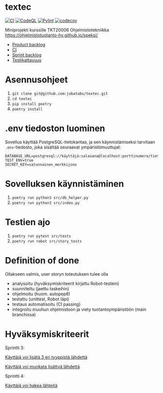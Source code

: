 # textec

[![CI](https://github.com/jobatabs/textec/actions/workflows/ci.yaml/badge.svg)](https://github.com/jobatabs/textec/actions/workflows/ci.yaml)
[![CodeQL](https://github.com/jobatabs/textec/actions/workflows/github-code-scanning/codeql/badge.svg)](https://github.com/jobatabs/textec/actions/workflows/github-code-scanning/codeql)
[![Pylint](https://github.com/jobatabs/textec/actions/workflows/pylint.yml/badge.svg)](https://github.com/jobatabs/textec/actions/workflows/pylint.yml)
[![codecov](https://codecov.io/gh/jobatabs/textec/graph/badge.svg?token=45NHI95DUL)](https://codecov.io/gh/jobatabs/textec)

Miniprojekti kurssille TKT20006 Ohjelmistotekniikka
https://ohjelmistotuotanto-hy.github.io/speksi/

- [Product backlog](https://github.com/users/jobatabs/projects/1/views/3)
- [CI](https://github.com/jobatabs/textec/actions)
- [Sprint backlog](https://docs.google.com/spreadsheets/d/1WLDSrKw92wT9KG-hiETiYCesm8fhF46Eo0MnLOWUtcI/edit?gid=0#gid=0)
- [Testikattavuus](https://codecov.io/gh/jobatabs/textec)

# Asennusohjeet

1. `git clone git@github.com:jobatabs/textec.git`
2. `cd textec`
3. `pip install poetry`
4. `poetry install`

# .env tiedoston luominen

Sovellus käyttää PostgreSQL-tietokantaa, ja sen käynnistämiseksi tarvitaan `.env`-tiedosto, joka sisältää seuraavat ympäristömuuttujat:

```env
DATABASE_URL=postgresql://käyttäjä:salasana@localhost:porttinumero/tietokannan_nimi
TEST_ENV=true
SECRET_KEY=satunnainen_merkkijono
```

# Sovelluksen käynnistäminen

1. `poetry run python3 src/db_helper.py`
2. `poetry run python3 src/index.py`

# Testien ajo

1. `poetry run pytest src/tests`
2. `poetry run robot src/story_tests`

# Definition of done

Ollakseen valmis, user storyn toteutuksen tulee olla

- analysoitu (hyväksymiskriteerit kirjattu Robot-testein)
- suunniteltu (jaettu taskeihin)
- ohjelmoitu (huom. autopep8)
- testattu (unittest, Robot läpi)
- testaus automatisoitu (CI passing)
- integroitu muuhun ohjelmistoon ja viety tuotantoympäristöön (main branchissa)

# Hyväksymiskriteerit

Sprintti 3:

[Käyttäjä voi lisätä 3 eri tyyppistä lähdettä](https://github.com/jobatabs/textec/blob/main/src/story_tests/add_reference.robot)

[Käyttäjä voi muokata lisättyä lähdettä](https://github.com/jobatabs/textec/blob/main/src/story_tests/edit_reference.robot)

Sprintti 4:

[Käyttäjä voi hakea lähteitä](https://github.com/jobatabs/textec/blob/main/src/story_tests/search_reference.robot)
